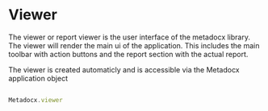 # Viewer
The viewer or report viewer is the user interface of the metadocx library. The viewer will render the main ui of the application. This includes the main toolbar with action buttons and the report section with the actual report.

The viewer is created automaticly and is accessible via the Metadocx application object

```js

Metadocx.viewer

```